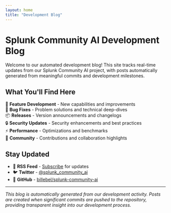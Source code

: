 ```yaml
---
layout: home
title: "Development Blog"
---
```


# Splunk Community AI Development Blog

Welcome to our automated development blog! This site tracks real-time updates from our Splunk Community AI project, with posts automatically generated from meaningful commits and development milestones.

## What You'll Find Here

🔧 **Feature Development** - New capabilities and improvements  
🐛 **Bug Fixes** - Problem solutions and technical deep-dives  
📦 **Releases** - Version announcements and changelogs  
🔒 **Security Updates** - Security enhancements and best practices  
⚡ **Performance** - Optimizations and benchmarks  
🤝 **Community** - Contributions and collaboration highlights  

## Stay Updated

- 📡 **RSS Feed** - [Subscribe](/blog/feed.xml) for updates
- 🐦 **Twitter** - [@splunk_community_ai](https://twitter.com/splunk_community_ai)
- 📖 **GitHub** - [billebel/splunk-community-ai](https://github.com/billebel/splunk-community-ai)

---

*This blog is automatically generated from our development activity. Posts are created when significant commits are pushed to the repository, providing transparent insight into our development process.*